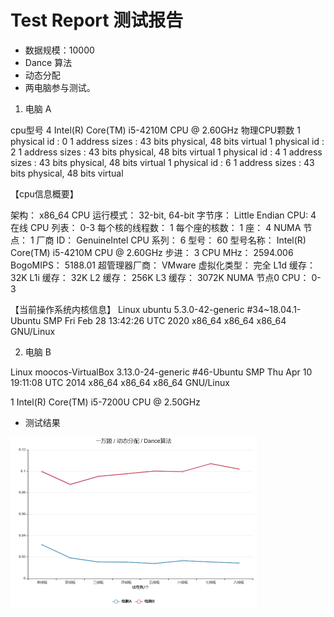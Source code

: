 # Test Report 测试报告

* 数据规模：10000
* Dance 算法
* 动态分配
* 两电脑参与测试。

1. 电脑 A

cpu型号 4 Intel(R) Core(TM) i5-4210M CPU @ 2.60GHz
物理CPU颗数 
1 physical id	: 0
   1 address sizes	: 43 bits physical, 48 bits virtual
   1 physical id	: 2
   1 address sizes	: 43 bits physical, 48 bits virtual
   1 physical id	: 4
   1 address sizes	: 43 bits physical, 48 bits virtual
   1 physical id	: 6
   1 address sizes	: 43 bits physical, 48 bits virtual

【cpu信息概要】

架构：      x86_64
CPU 运行模式：  32-bit, 64-bit
字节序：     Little Endian
CPU:       4
在线 CPU 列表： 0-3
每个核的线程数： 1
每个座的核数：  1
座：       4
NUMA 节点：   1
厂商 ID：    GenuineIntel
CPU 系列：    6
型号：      60
型号名称：    Intel(R) Core(TM) i5-4210M CPU @ 2.60GHz
步进：      3
CPU MHz：    2594.006
BogoMIPS：    5188.01
超管理器厂商：  VMware
虚拟化类型：   完全
L1d 缓存：    32K
L1i 缓存：    32K
L2 缓存：    256K
L3 缓存：    3072K
NUMA 节点0 CPU： 0-3

【当前操作系统内核信息】
Linux ubuntu 5.3.0-42-generic #34~18.04.1-Ubuntu SMP Fri Feb 28 13:42:26 UTC 2020 x86_64 x86_64 x86_64 GNU/Linux

2. 电脑 B

Linux moocos-VirtualBox 3.13.0-24-generic #46-Ubuntu SMP Thu Apr 10 19:11:08 UTC 2014 x86_64 x86_64 x86_64 GNU/Linux

1 Intel(R) Core(TM) i5-7200U CPU @ 2.50GHz

* 测试结果

<img src="Test1000︱动态分配︱Dance算法.png" alt="ExampleInput" style="zoom:50%;" />
